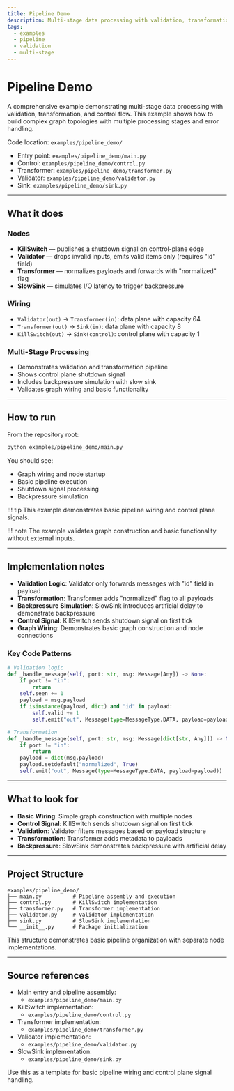```yaml
---
title: Pipeline Demo
description: Multi-stage data processing with validation, transformation, and control flow demonstrating complex graph topology.
tags:
  - examples
  - pipeline
  - validation
  - multi-stage
---
```


# Pipeline Demo

A comprehensive example demonstrating multi-stage data processing with validation, transformation, and control flow. This example shows how to build complex graph topologies with multiple processing stages and error handling.

Code location: `examples/pipeline_demo/`

- Entry point: `examples/pipeline_demo/main.py`
- Control: `examples/pipeline_demo/control.py`
- Transformer: `examples/pipeline_demo/transformer.py`
- Validator: `examples/pipeline_demo/validator.py`
- Sink: `examples/pipeline_demo/sink.py`

---

## What it does

### Nodes

- **KillSwitch** — publishes a shutdown signal on control-plane edge
- **Validator** — drops invalid inputs, emits valid items only (requires "id" field)
- **Transformer** — normalizes payloads and forwards with "normalized" flag
- **SlowSink** — simulates I/O latency to trigger backpressure

### Wiring

- `Validator(out)` → `Transformer(in)`: data plane with capacity 64
- `Transformer(out)` → `Sink(in)`: data plane with capacity 8
- `KillSwitch(out)` → `Sink(control)`: control plane with capacity 1

### Multi-Stage Processing

- Demonstrates validation and transformation pipeline
- Shows control plane shutdown signal
- Includes backpressure simulation with slow sink
- Validates graph wiring and basic functionality

---

## How to run

From the repository root:

```bash
python examples/pipeline_demo/main.py
```

You should see:

- Graph wiring and node startup
- Basic pipeline execution
- Shutdown signal processing
- Backpressure simulation

!!! tip
    This example demonstrates basic pipeline wiring and control plane signals.

!!! note
    The example validates graph construction and basic functionality without external inputs.

---

## Implementation notes

- **Validation Logic**: Validator only forwards messages with "id" field in payload
- **Transformation**: Transformer adds "normalized" flag to all payloads
- **Backpressure Simulation**: SlowSink introduces artificial delay to demonstrate backpressure
- **Control Signal**: KillSwitch sends shutdown signal on first tick
- **Graph Wiring**: Demonstrates basic graph construction and node connections

### Key Code Patterns

```python
# Validation logic
def _handle_message(self, port: str, msg: Message[Any]) -> None:
    if port != "in":
        return
    self.seen += 1
    payload = msg.payload
    if isinstance(payload, dict) and "id" in payload:
        self.valid += 1
        self.emit("out", Message(type=MessageType.DATA, payload=payload))

# Transformation
def _handle_message(self, port: str, msg: Message[dict[str, Any]]) -> None:
    if port != "in":
        return
    payload = dict(msg.payload)
    payload.setdefault("normalized", True)
    self.emit("out", Message(type=MessageType.DATA, payload=payload))
```

---

## What to look for

- **Basic Wiring**: Simple graph construction with multiple nodes
- **Control Signal**: KillSwitch sends shutdown signal on first tick
- **Validation**: Validator filters messages based on payload structure
- **Transformation**: Transformer adds metadata to payloads
- **Backpressure**: SlowSink demonstrates backpressure with artificial delay

---

## Project Structure

```
examples/pipeline_demo/
├── main.py          # Pipeline assembly and execution
├── control.py       # KillSwitch implementation
├── transformer.py   # Transformer implementation
├── validator.py     # Validator implementation
├── sink.py          # SlowSink implementation
└── __init__.py      # Package initialization
```

This structure demonstrates basic pipeline organization with separate node implementations.

---

## Source references

- Main entry and pipeline assembly:
    - `examples/pipeline_demo/main.py`
- KillSwitch implementation:
    - `examples/pipeline_demo/control.py`
- Transformer implementation:
    - `examples/pipeline_demo/transformer.py`
- Validator implementation:
    - `examples/pipeline_demo/validator.py`
- SlowSink implementation:
    - `examples/pipeline_demo/sink.py`

Use this as a template for basic pipeline wiring and control plane signal handling. 